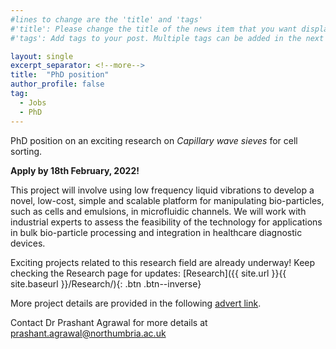 ```yaml
---
#lines to change are the 'title' and 'tags'
#'title': Please change the title of the news item that you want displayed on the page 'News'
#'tags': Add tags to your post. Multiple tags can be added in the next line. The current list shows the ones already on the website. If your desired tag matches these then please retain, otherwise you can add more. Please make sure of the letter case; we would not want repeats like 'jobs' and 'jobs'

layout: single
excerpt_separator: <!--more-->
title:  "PhD position" 			
author_profile: false		
tag: 							
  - Jobs
  - PhD
---
```


PhD position on an exciting research on _Capillary wave sieves_ for cell sorting.

**Apply by 18th February, 2022!**

<!--more-->
<!--any text before this line will be displayed on the 'News' page. Any text after this point will be accessible by clicking the post. Please keep this breif.-->
<!--Text following this can be whatever you want. There are some examples on the website provided and attached examples show how to format them in HTML language.-->
<!--Following are some formatting examples-->

This project will involve using low frequency liquid vibrations to develop a novel, low-cost, simple and scalable platform for manipulating bio-particles, such as cells and emulsions, in microfluidic channels. We will work with industrial experts to assess the feasibility of the technology for applications in bulk bio-particle processing and integration in healthcare diagnostic devices.

Exciting projects related to this research field are already underway! Keep checking the Research page for updates: [Research]({{ site.url }}{{ site.baseurl }}/Research/){: .btn .btn--inverse}

More project details are provided in the following [advert link](https://bit.ly/3d6KA9n "PhD").

Contact Dr Prashant Agrawal for more details at <a href = "mailto: prashant.agrawal@northumbria.ac.uk">prashant.agrawal@northumbria.ac.uk</a>
